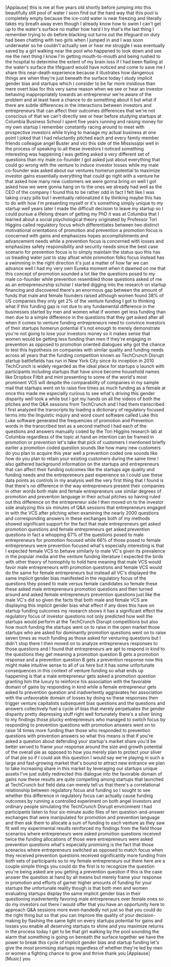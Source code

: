 
[Applause]
this is me at five years old
shortly before jumping into this
beautifully still pool of water I soon
find out the hard way that this pool is
completely empty
because the ice-cold water is near
freezing and literally takes my breath
away even though I already know how to
swim I can&#39;t get up to the water&#39;s
surface no matter how hard I try that&#39;s
the last thing I remember trying to do
before blacking out
turns out the lifeguard on duty had been
chatting with two girls when I jumped in
and I was soon underwater so he couldn&#39;t
actually see or hear me struggle I was
eventually saved by a girl walking near
the pool who happened to look down and
see me the next thing I know I&#39;m getting
mouth-to-mouth and being rushed to the
hospital to determine the extent of my
brain loss if I had been flailing at the
water&#39;s surface
the lifeguard would have noticed and
come to save me I share this near-death
experience because it illustrates how
dangerous things are when they&#39;re just
beneath the surface today I study
implicit gender bias and startups which
I consider to be far more insidious than
mere overt bias for this very same
reason when we see or hear an investor
behaving inappropriately towards an
entrepreneur we&#39;re aware of the problem
and at least have a chance to do
something about it but what if there are
subtle differences in the interactions
between investors and entrepreneurs that
can affect their outcomes differences
that we&#39;re not conscious of that we
can&#39;t directly see or hear before
studying startups at Columbia Business
School I spent five years running and
raising money for my own startup I
remember constantly racing around to
meet with prospective investors while
trying to manage my actual business at
one point I joked that I had reluctantly
pitched each and every family member
friends colleague angel
Buster and vici this side of the
Mississippi well in the process of
speaking to all these investors I
noticed something interesting was
happening I was getting asked a very
different set of questions than my male
co-founder I got asked just about
everything that could go wrong with the
venture to induce investor losses while
my male co-founder was asked about our
ventures homerun potential to maximize
investor gains essentially everything
that could go right with a venture he
that asked how many new customers we
were gonna bring on well I got asked how
we were gonna hang on to the ones we
already had well as the CEO of the
company I found this to be rather odd in
fact I felt like I was taking crazy
pills but I eventually rationalized it
by thinking maybe this has to do with
how I&#39;m presenting myself or it&#39;s
something simply unique to my startup
well years later I made the difficult
decision to leave my startup so I could
pursue a lifelong dream of getting my
PhD it was at Columbia that I learned
about a social psychological theory
originated by Professor Tori Higgins
called regulatory focus which
differentiates between two distinct
motivational orientations of promotion
and prevention a promotion focus is
concerned with gains and emphasizes
hopes accomplishments and advancement
needs while a prevention focus is
concerned with losses and emphasizes
safety responsibility and security needs
since the best case scenario for
prevention focus is to simply maintain
the status quo this has us treading
water just to stay afloat while
promotion folks focus instead has a
swimming in the right direction it&#39;s
just a matter of how far we can advance
well I had my very own Eureka moment
when it dawned on me that this concept
of promotion sounded a lot like the
questions posed to my male co-founder
while prevention resembled those
questions asked of me as an
entrepreneurship scholar I started
digging into the research on startup
financing and discovered there&#39;s an
enormous gap between the amount of funds
that male and female founders raised
although women
found 38% of US companies they only get
2% of the venture funding I got to
thinking what if this funding gap is not
due to any fundamental difference in the
businesses started by men and women what
if women get less funding than men due
to a simple difference in the questions
that they get asked after all when it
comes to venture funding entrepreneurs
need to convince investors of their
startups homerun potential it&#39;s not
enough to merely demonstrate you&#39;re not
going to lose your investors money so it
makes sense that women would be getting
less funding than men if they&#39;re
engaging in prevention as opposed to
promotion oriented dialogues why got the
chance to test this hypothesis on
companies with similar quality and
funding needs across all years that the
funding competition known as TechCrunch
Disrupt startup battlefields has run in
New York City since its inception in
2010 TechCrunch is widely regarded as
the ideal place for startups o launch
with participants including startups
that have since become household names
like Dropbox Fitbit and mint presenting
to some of the world&#39;s most prominent
VCS will despite the comparability of
companies in my sample mail that
startups went on to raise five times as
much funding as a female at once this
made me especially curious to see what&#39;s
driving this gender disparity well took
a while but I got my hands on all the
videos of both the pitches and the Q&amp;A
sessions from TechCrunch and I had them
transcribed I first analyzed the
transcripts by loading a dictionary of
regulatory focused terms into the
linguistic inquiry and word count
software called Luke this Luke software
generated the frequencies of promotion
and Prevention words in the transcribed
text as a second method I had each of
the questions and answers manually coded
by the Tori Higgins research lab at
Columbia regardless of the topic at hand
an intention can be framed in promotion
or prevention let&#39;s take that
pick of customers I mentioned briefly
earlier a promotion coded question
sounds like how many new customers do
you plan to acquire this year well a
prevention coded one sounds like how do
you plan to retain your existing
customers during the same time I also
gathered background information on the
startups and entrepreneurs that can
affect their funding outcomes like the
startups age quality and funding needs
and the entrepreneurs past experience so
I could use these data points as
controls in my analysis well the very
first thing that I found is that there&#39;s
no difference in the way entrepreneurs
present their companies in other words
both male and female entrepreneurs use
similar degrees of promotion and
prevention language in their actual
pitches so having ruled out this
difference on the entrepreneur side I
then moved on to the investor side
analyzing this six minutes of Q&amp;A
sessions that entrepreneurs engaged in
with the VCS after pitching when
examining the nearly 2000 questions and
corresponding answers in these exchanges
both of my methods showed significant
support for the fact that male
entrepreneurs get asked promotion
questions and female entrepreneurs get
asked prevention questions in fact a
whopping 67% of the questions posed to
male entrepreneurs for promotion focused
while 66% of those posed to female
entrepreneurs were prevention focused
what&#39;s especially interesting is that I
expected female VCS
to behave similarly to male VC&#39;s given
its prevalence in the popular media and
the venture funding literature I
expected the birds with other theory of
homophily to hold here
meaning that male VCS would favor male
entrepreneurs with promotion questions
and female VCS would do the same for
female entrepreneurs but instead all
VC&#39;s displayed the same implicit gender
bias manifested in the regulatory focus
of the questions they posed to male
versus female candidates so female these
these asked male entrepreneurs promotion
questions and then turned around and
asked female entrepreneurs prevention
questions just like the male VC&#39;s did so
given the facts that both male and
female VCS are displaying this implicit
gender bias what effect if any does this
have on startup funding outcomes my
research shows it has a significant
effect the regulatory focus of investor
questions not only predicted how well
the startups would perform at the
TechCrunch Disrupt competitions but also
how much funding the startups went on to
raise in the open market those startups
who are asked for dominantly promotion
questions went on to raise seven times
as much funding as those asked for
venturing questions but I didn&#39;t stop
there I then moved on to analyze
entrepreneurs responses to those
questions and I found that entrepreneurs
are apt to respond in kind to the
questions they get meaning a promotion
question B gets a promotion response and
a prevention question B gets a
prevention response now this might make
intuitive sense to all of us here but it
has some unfortunate consequences in
this context of venture funding so what
ends up happening is that a male
entrepreneur gets asked a promotion
question granting him the luxury to
reinforce his association with the
favorable domain of gains by responding
in kind while a female entrepreneur gets
asked to prevention question and
inadvertently aggravates her association
with the unfavorable domain of losses by
doing so these responses then trigger
venture capitalists subsequent bias
questions and the questions and answers
collectively fuel a cycle of bias that
merely perpetuates the gender disparity
pretty depressing stuff right well
fortunately there&#39;s a silver lining to
my findings those plucky entrepreneurs
who managed to switch focus by
responding to prevention questions with
promotion answers went on to raise 14
times more funding than those who
responded to prevention questions with
prevention answers
so what this means is that if you&#39;re
asked a question about defending your
startup&#39;s market share you&#39;d be better
served to frame your response around the
size and growth potential of the overall
pie as opposed to how you merely plan to
protect your sliver of that pie so if I
could ask this question
I would say we&#39;re playing in such a
large and fast-growing market that&#39;s
bound to attract new entrance we plan to
take increasing share in this market by
leveraging our startups unique assets
I&#39;ve just subtly redirected this
dialogue into the favorable domain of
gains now these results are quite
compelling among startups that launched
at TechCrunch but field data can merely
tell us that there&#39;s a correlational
relationship between regulatory focus
and funding so I sought to see whether
this difference in regulatory focus can
actually cause funding outcomes by
running a controlled experiment on both
angel investors and ordinary people
simulating the TechCrunch Disrupt
environment
I had participants listen to four
six-minute audio files of ten
question-and-answer exchanges that were
manipulated for promotion and prevention
language and then ask them to allocate a
sum of funding to each venture as they
saw fit well my experimental results
reinforced my findings from the field
those scenarios where entrepreneurs were
asked promotion questions received twice
the funding allocations of those were
entrepreneurs were asked prevention
questions what&#39;s especially promising is
the fact that those scenarios where
entrepreneurs switched as opposed to
match focus when they received
prevention questions received
significantly more funding from both
sets of participants so to my female
entrepreneurs out there here are a
couple simple things you could do the
first is to recognize the question
you&#39;re being asked are you getting a
prevention question if this is the case
answer the question at hand by all means
but merely frame your response in
promotion and efforts of garner higher
amounts of funding for your startups the
unfortunate reality though
is that both men and women evaluating
startups display the same implicit
gender bias in their questioning
inadvertently favoring male
entrepreneurs over female ones so do my
investors out there I would offer that
you have an opportunity here to approach
Q&amp;A sessions more even-handedly not just
so that you could do the right thing but
so that you can improve the quality of
your decision-making by flashing the
same light on every startups potential
for gains and losses you enable all
deserving startups to shine and you
maximize returns in the process today I
get to be that girl walking by the pool
sounding the alarm that something is
going on beneath the surface together we
have the power to break this cycle of
implicit gender bias and startup funding
let&#39;s give the most promising startups
regardless of whether they&#39;re led by men
or women a fighting chance to grow and
thrive thank you
[Applause]
[Music]
you
